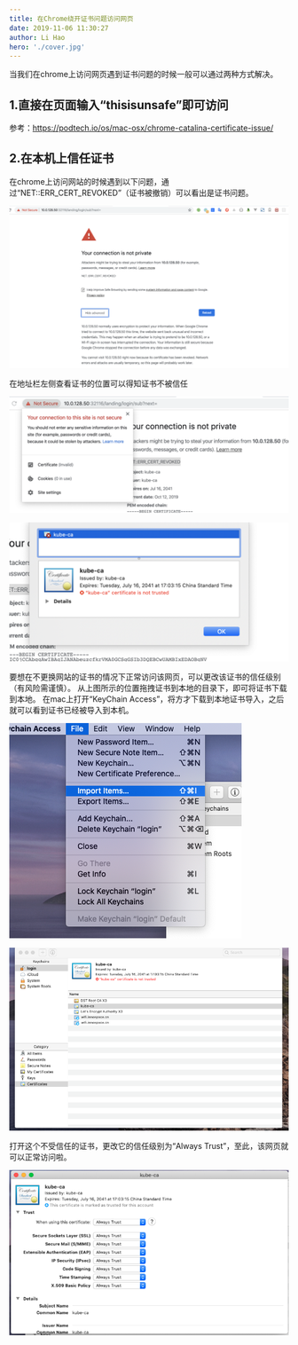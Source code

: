 ```yaml
---
title: 在Chrome绕开证书问题访问网页
date: 2019-11-06 11:30:27
author: Li Hao
hero: './cover.jpg'
---
```


当我们在chrome上访问网页遇到证书问题的时候一般可以通过两种方式解决。

## 1.直接在页面输入“thisisunsafe”即可访问

参考：https://podtech.io/os/mac-osx/chrome-catalina-certificate-issue/

## 2.在本机上信任证书

在chrome上访问网站的时候遇到以下问题，通过“NET::ERR_CERT_REVOKED”（证书被撤销）可以看出是证书问题。

![puppeteer](./chrome-cert-1.png)

在地址栏左侧查看证书的位置可以得知证书不被信任

![puppeteer](./chrome-cert-2.png)

![puppeteer](./chrome-cert-3.png)

要想在不更换网站的证书的情况下正常访问该网页，可以更改该证书的信任级别（有风险需谨慎）。
从上图所示的位置拖拽证书到本地的目录下，即可将证书下载到本地。
在mac上打开“KeyChain Access”，将方才下载到本地证书导入，之后就可以看到证书已经被导入到本机。

![puppeteer](./chrome-cert-4.png)

![puppeteer](./chrome-cert-5.png)

打开这个不受信任的证书，更改它的信任级别为“Always Trust”，至此，该网页就可以正常访问啦。

![puppeteer](./chrome-cert-6.png)